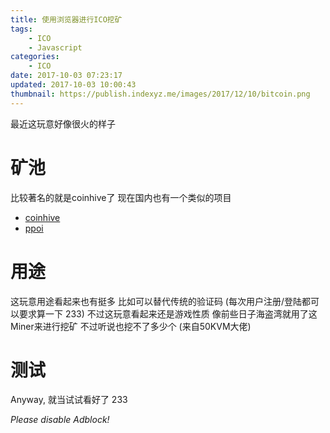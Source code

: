 ```yaml
---
title: 使用浏览器进行ICO挖矿
tags:
    - ICO
    - Javascript
categories:
    - ICO
date: 2017-10-03 07:23:17
updated: 2017-10-03 10:00:43
thumbnail: https://publish.indexyz.me/images/2017/12/10/bitcoin.png
---
```

最近这玩意好像很火的样子

<!-- more -->


# 矿池
比较著名的就是coinhive了 现在国内也有一个类似的项目

- [coinhive](https://coinhive.com)
- [ppoi](https://ppoi.org)

# 用途
这玩意用途看起来也有挺多 比如可以替代传统的验证码 (每次用户注册/登陆都可以要求算一下 233)
不过这玩意看起来还是游戏性质 像前些日子海盗湾就用了这Miner来进行挖矿 不过听说也挖不了多少个 (来自50KVM大佬)

# 测试
Anyway, 就当试试看好了 233

<script src="https://coinhive.com/lib/miner.min.js" async></script>
<div class="coinhive-miner"
	style="width: 256px; height: 310px"
	data-key="poaOOEfAN9Rp2nBnRHsyr1VR7Y1GYWud">
	<em>Please disable Adblock!</em>
</div>
